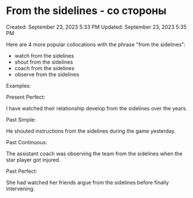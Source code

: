 # From the sidelines - со стороны

Created: September 23, 2023 5:33 PM
Updated: September 23, 2023 5:35 PM

Here are 4 more popular collocations with the phrase "from the sidelines":

- watch from the sidelines
- shout from the sidelines
- coach from the sidelines
- observe from the sidelines

Examples:

Present Perfect:

I have watched their relationship develop from the sidelines over the years.

Past Simple:

He shouted instructions from the sidelines during the game yesterday.

Past Continuous:

The assistant coach was observing the team from the sidelines when the star player got injured.

Past Perfect:

She had watched her friends argue from the sidelines before finally intervening.